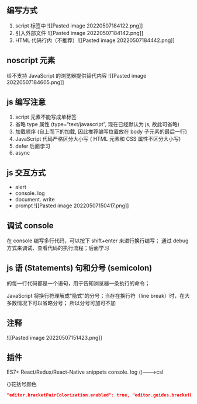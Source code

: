## 编写方式
1. script 标签中 ![[Pasted image 20220507184122.png]]
2. 引入外部文件 ![[Pasted image 20220507184142.png]]
3. HTML 代码行内（不推荐）![[Pasted image 20220507184442.png]]

## noscript 元素
给不支持 JavaScript 的浏览器提供替代内容
![[Pasted image 20220507184605.png]]

## js 编写注意
1. script 元素不能写成单标签
2. 省略 type 属性 (type=“text/javascript”, 现在已经默认为 js, 故此可省略)
3. 加载顺序 (自上而下的加载, 因此推荐编写位置放在 body 子元素的最后一行)
4. JavaScript 代码严格区分大小写 ( HTML 元素和 CSS 属性不区分大小写)
5. defer  后面学习
6. async

## js 交互方式
- alert
- console. log
- document. write
- prompt
![[Pasted image 20220507150417.png]]

## 调试 console

在 console 编写多行代码，可以按下 shift+enter 来进行换行编写；
通过 debug 方式来调试、查看代码的执行流程；后面学习

## js 语 (Statements) 句和分号 (semicolon)
的每一行代码都是一个语句，用于告知浏览器一条执行的命令；

JavaScript 将换行符理解成“隐式”的分号；当存在换行符（line break）时，在大多数情况下可以省略分号； 
所以分号可加可不加

## 注释
![[Pasted image 20220507151423.png]]

## 插件
ES7+ React/Redux/React-Native snippets
console. log ()--->csl

{}花括号颜色
```json
"editor.bracketPairColorization.enabled": true, "editor.guides.bracketPairs":"active"
```
